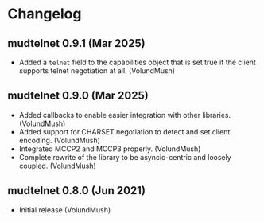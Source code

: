 # Changelog

## mudtelnet 0.9.1 (Mar 2025)
- Added a `telnet` field to the capabilities object that is set true if the client supports telnet negotiation at all. (VolundMush)

## mudtelnet 0.9.0 (Mar 2025)
- Added callbacks to enable easier integration with other libraries. (VolundMush)
- Added support for CHARSET negotiation to detect and set client encoding. (VolundMush)
- Integrated MCCP2 and MCCP3 properly. (VolundMush)
- Complete rewrite of the library to be asyncio-centric and loosely coupled. (VolundMush)

## mudtelnet 0.8.0 (Jun 2021)
- Initial release (VolundMush)
